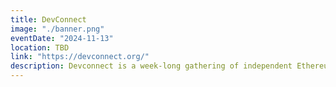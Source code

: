 ```yaml
---
title: DevConnect
image: "./banner.png"
eventDate: "2024-11-13"
location: TBD
link: "https://devconnect.org/"
description: Devconnect is a week-long gathering of independent Ethereum events to learn, share, and make progress together.
---
```

